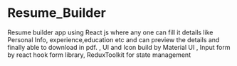# Resume_Builder
Resume builder app using React js where any one can fill it details like Personal Info, experience,education etc and can preview the details and finally able to download in pdf. , UI and Icon build by Material UI , Input form by react hook form library, ReduxToolkit for state management
